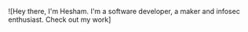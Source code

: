 ![Hey there, I'm Hesham. I'm a software developer, a maker and infosec enthusiast. Check out my work]
